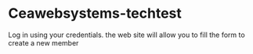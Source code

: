 # Ceawebsystems-techtest

Log in using your credentials.
the web site will allow you to fill the form to create a new member
